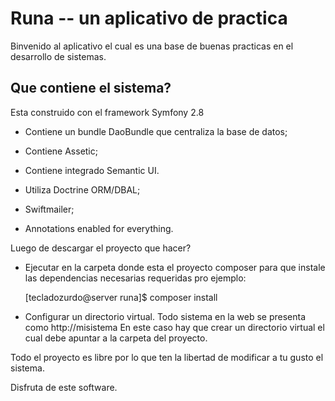 Runa -- un aplicativo de practica
========================

Binvenido al aplicativo el cual es una base de buenas practicas en el
desarrollo de sistemas.

Que contiene el sistema?
--------------

Esta construido con el framework Symfony 2.8

  * Contiene un bundle DaoBundle que centraliza la base de datos;

  * Contiene Assetic;

  * Contiene integrado Semantic UI.

  * Utiliza Doctrine ORM/DBAL;

  * Swiftmailer;

  * Annotations enabled for everything.

 Luego de descargar el proyecto que hacer?

  * Ejecutar en la carpeta donde esta el proyecto composer para que instale
    las dependencias necesarias requeridas pro ejemplo:

    [tecladozurdo@server runa]$ composer install

  * Configurar un directorio virtual.
    Todo sistema en la web se presenta como http://misistema
    En este caso hay que crear un directorio virtual
    el cual debe apuntar a la carpeta del proyecto.

     










Todo el proyecto es libre por lo que ten la libertad de modificar a tu gusto
el sistema.

Disfruta de este software.
